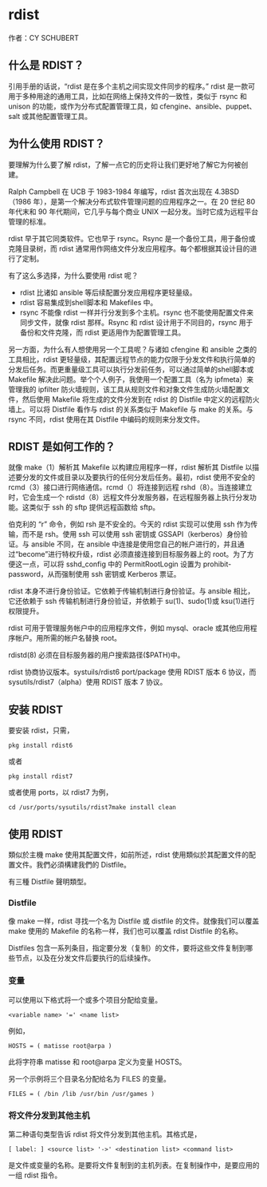 # rdist

作者：CY SCHUBERT

## 什么是 RDIST？

引用手册的话说，“rdist 是在多个主机之间实现文件同步的程序。” rdist 是一款可用于多种用途的通用工具，比如在网络上保持文件的一致性，类似于 rsync 和 unison 的功能，或作为分布式配置管理工具，如 cfengine、ansible、puppet、salt 或其他配置管理工具。

## 为什么使用 RDIST？

要理解为什么要了解 rdist，了解一点它的历史将让我们更好地了解它为何被创建。

Ralph Campbell 在 UCB 于 1983-1984 年编写，rdist 首次出现在 4.3BSD（1986 年），是第一个解决分布式软件管理问题的应用程序之一。在 20 世纪 80 年代末和 90 年代期间，它几乎与每个商业 UNIX 一起分发。当时它成为远程平台管理的标准。

rdist 早于其它同类软件。它也早于 rsync。Rsync 是一个备份工具，用于备份或克隆目录树，而 rdist 通常用作网络文件分发应用程序。每个都根据其设计目的进行了定制。

有了这么多选择，为什么要使用 rdist 呢？

* rdist 比诸如 ansible 等后续配置分发应用程序更轻量级。
* rdist 容易集成到shell脚本和 Makefiles 中。
* rsync 不能像 rdist 一样并行分发到多个主机。rsync 也不能使用配置文件来同步文件，就像 rdist 那样。Rsync 和 rdist 设计用于不同目的，rsync 用于备份和文件克隆，而 rdist 更适用作为配置管理工具。

另一方面，为什么有人想使用另一个工具呢？与诸如 cfengine 和 ansible 之类的工具相比，rdist 更轻量级，其配置远程节点的能力仅限于分发文件和执行简单的分发后任务。而更重量级工具可以执行分发前任务，可以通过简单的shell脚本或 Makefile 解决此问题。举个个人例子，我使用一个配置工具（名为 ipfmeta）来管理我的 ipfilter 防火墙规则，该工具从规则文件和对象文件生成防火墙配置文件，然后使用 Makefile 将生成的文件分发到在 rdist 的 Distfile 中定义的远程防火墙上。可以将 Distfile 看作与 rdist 的关系类似于 Makefile 与 make 的关系。与 rsync 不同，rdist 使用在其 Distfile 中编码的规则来分发文件。

## RDIST 是如何工作的？

就像 make（1）解析其 Makefile 以构建应用程序一样，rdist 解析其 Distfile 以描述要分发的文件或目录以及要执行的任何分发后任务。最初，rdist 使用不安全的 rcmd（3）接口进行网络通信。rcmd（）将连接到远程 rshd（8）。当连接建立时，它会生成一个 rdistd（8）远程文件分发服务器，在远程服务器上执行分发功能。这类似于 ssh 的 sftp 提供远程函数给 sftp。

伯克利的 “r” 命令，例如 rsh 是不安全的。今天的 rdist 实现可以使用 ssh 作为传输，而不是 rsh。使用 ssh 可以使用 ssh 密钥或 GSSAPI（kerberos）身份验证。与 ansible 不同，在 ansible 中连接是使用您自己的帐户进行的，并且通过“become”进行特权升级，rdist 必须直接连接到目标服务器上的 root。为了方便这一点，可以将 sshd_config 中的 PermitRootLogin 设置为 prohibit-password，从而强制使用 ssh 密钥或 Kerberos 票证。

rdist 本身不进行身份验证。它依赖于传输机制进行身份验证。与 ansible 相比，它还依赖于 ssh 传输机制进行身份验证，并依赖于 su(1)、sudo(1)或 ksu(1)进行权限提升。

rdist 可用于管理服务帐户中的应用程序文件，例如 mysql、oracle 或其他应用程序帐户。用所需的帐户名替换 root。

rdistd(8) 必须在目标服务器的用户搜索路径($PATH)中。

rdist 协商协议版本。systuils/rdist6 port/package 使用 RDIST 版本 6 协议，而 sysutils/rdist7（alpha）使用 RDIST 版本 7 协议。

## 安装 RDIST

要安装 rdist，只需，

`pkg install rdist6`

 或者

`pkg install rdist7`

或者使用 ports，以 rdist7 为例，

`cd /usr/ports/sysutils/rdist7make install clean`

## 使用 RDIST

類似於主機 make 使用其配置文件，如前所述，rdist 使用類似於其配置文件的配置文件。我們必須構建我們的 Distfile。

有三種 Distfile 聲明類型。

### Distfile

像 make 一样，rdist 寻找一个名为 Distfile 或 distfile 的文件。就像我们可以覆盖 make 使用的 Makefile 的名称一样，我们也可以覆盖 rdist Distfile 的名称。

Distfiles 包含一系列条目，指定要分发（复制）的文件，要将这些文件复制到哪些节点，以及在分发文件后要执行的后续操作。

### 变量

可以使用以下格式将一个或多个项目分配给变量。

`<variable name> '=' <name list>`

 例如，

`HOSTS = ( matisse root@arpa )`

此将字符串 matisse 和 root@arpa 定义为变量 HOSTS。

另一个示例将三个目录名分配给名为 FILES 的变量。

`FILES = ( /bin /lib /usr/bin /usr/games )`

### 将文件分发到其他主机

第二种语句类型告诉 rdist 将文件分发到其他主机。其格式是，

`[ label: ] <source list> '->' <destination list> <command list>`

是文件或变量的名称。是要将文件复制到的主机列表。在复制操作中，是要应用的一组 rdist 指令。
